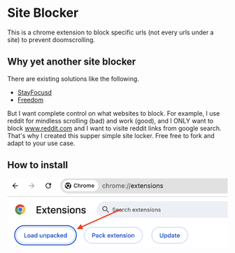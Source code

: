# Site Blocker

This is a chrome extension to block specific urls (not every urls under a site) to prevent doomscrolling.

## Why yet another site blocker
There are existing solutions like the following.
- [StayFocusd](https://chromewebstore.google.com/detail/stayfocusd-%E2%80%93-website-bloc/laankejkbhbdhmipfmgcngdelahlfoji)
- [Freedom](https://chromewebstore.google.com/detail/freedom-website-blocker-f/abdkjmofmjelgafcdffaimhgdgpagmop)

But I want complete control on what websites to block.
For example, I use reddit for mindless scrolling (bad) and work (good),
and I ONLY want to block www.reddit.com and I want to visite reddit links from google search.
That's why I created this supper simple site locker.
Free free to fork and adapt to your use case.

## How to install
![how to install](readme-image-how-to-load.png)
